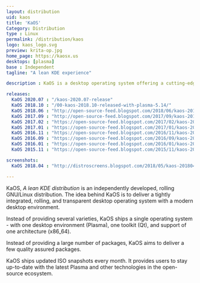 ```yaml
---
layout: distribution
uid: kaos
title: 'KaOS'
Category: Distribution
type : Linux
permalink: /distribution/kaos
logo: kaos_logo.svg
preview: krita-op.jpg
home_page: https://kaosx.us
desktops: [plasma]
base : Independent
tagline: "A lean KDE experience"

description : KaOS is a desktop operating system offering a cutting-edge Plasma experience. It follows a rolling release model and helps users to stay updated.

releases:
  KaOS 2020.07 : "/kaos-2020.07-release"
  KaOS 2018.10 : "/00-kaos-2018.10-released-with-plasma-5.14/"
  KaOS 2018.06 : "http://open-source-feed.blogspot.com/2018/06/kaos-201806-released-with-plasma-5131.html"
  KaOS 2017.09 : "http://open-source-feed.blogspot.com/2017/09/kaos-201709-snapshot-released-with.html"
  KaOS 2017.02 : "https://open-source-feed.blogspot.com/2017/02/kaos-201702-snapshot-released-with.html"
  KaOS 2017.01 : "https://open-source-feed.blogspot.com/2017/01/kaos-201701-released-with-fresh-look.html"
  KaOS 2016.11 : "https://open-source-feed.blogspot.com/2016/11/kaos-201611-released-with-plasma-583.html"
  KaOS 2016.09 : "https://open-source-feed.blogspot.com/2016/09/kaos-201609-released-with-latest-kde.html"
  KaOS 2016.01 : "https://open-source-feed.blogspot.com/2016/01/kaos-201601-released.html"
  KaOS 2015.11 : "https://open-source-feed.blogspot.com/2015/11/kaos-201511-is-available-now.html"

screenshots:
  KaOS 2018.04 : "http://distroscreens.blogspot.com/2018/05/kaos-201804-screenshots.html"

---
```


KaOS, *A lean KDE distribution* is an independently developed, rolling GNU/Linux distribution. The idea behind KaOS is to deliver a tightly integrated, rolling, and transparent desktop operating system with a modern desktop environment.

Instead of providing several varieties, KaOS ships a single operating system - with one desktop environment (Plasma), one toolkit (Qt), and support of one architecture (x86_64). 

Instead of providing a large number of packages, KaOS aims to deliver a few quality assured packages.

KaOS ships updated ISO snapshots every month. It provides users to stay up-to-date with the latest Plasma and other technologies in the open-source ecosystem.